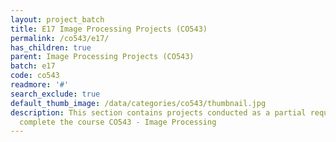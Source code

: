 ```yaml
---
layout: project_batch
title: E17 Image Processing Projects (CO543)
permalink: /co543/e17/
has_children: true
parent: Image Processing Projects (CO543)
batch: e17
code: co543
readmore: '#'
search_exclude: true
default_thumb_image: /data/categories/co543/thumbnail.jpg
description: This section contains projects conducted as a partial requirement to
  complete the course CO543 - Image Processing
---
```

